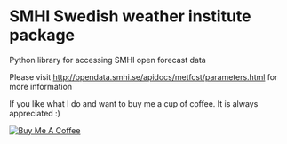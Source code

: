# SMHI Swedish weather institute package
Python library for accessing SMHI open forecast data

Please visit http://opendata.smhi.se/apidocs/metfcst/parameters.html for more information


If you like what I do and want to buy me a cup of coffee. It is always appreciated :)

<a href="https://www.buymeacoffee.com/ij1qXRM6E" target="_blank"><img src="https://www.buymeacoffee.com/assets/img/custom_images/orange_img.png" alt="Buy Me A Coffee" style="height: auto !important;width: auto !important;" ></a>